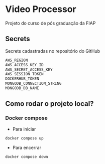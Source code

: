 # Video Processor
Projeto do curso de pós graduação da FIAP

## Secrets
Secrets cadastradas no repositório do GitHub

```bash
AWS_REGION
AWS_ACCESS_KEY_ID
AWS_SECRET_ACCESS_KEY
AWS_SESSION_TOKEN
DOCKERHUB_TOKEN
MONGODB_CONNECTION_STRING
MONGODB_DB_NAME
```

## Como rodar o projeto local?
### Docker compose
- Para iniciar
```bash
docker compose up
```
- Para encerrar
```bash
docker compose down
```
